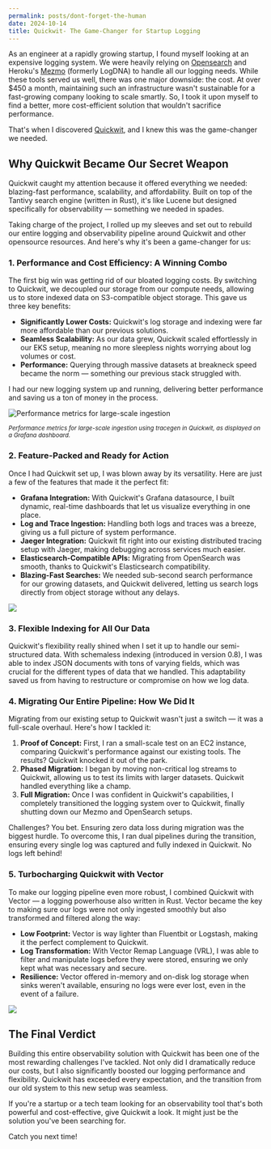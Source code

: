 ```yaml
---
permalink: posts/dont-forget-the-human
date: 2024-10-14
title: Quickwit- The Game-Changer for Startup Logging
---
```

As an engineer at a rapidly growing startup, I found myself looking at an expensive logging system. We were heavily relying on [Opensearch](https://aws.amazon.com/opensearch-service/) and Heroku's [Mezmo](https://www.mezmo.com/) (formerly LogDNA) to handle all our logging needs. While these tools served us well, there was one major downside: the cost. At over $450 a month, maintaining such an infrastructure wasn't sustainable for a fast-growing company looking to scale smartly. So, I took it upon myself to find a better, more cost-efficient solution that wouldn't sacrifice performance.

That's when I discovered [Quickwit](https://quickwit.io/), and I knew this was the game-changer we needed.

## Why Quickwit Became Our Secret Weapon

Quickwit caught my attention because it offered everything we needed: blazing-fast performance, scalability, and affordability. Built on top of the Tantivy search engine (written in Rust), it's like Lucene but designed specifically for observability — something we needed in spades.

Taking charge of the project, I rolled up my sleeves and set out to rebuild our entire logging and observability pipeline around Quickwit and other opensource resources. And here's why it's been a game-changer for us:

### 1. Performance and Cost Efficiency: A Winning Combo

The first big win was getting rid of our bloated logging costs. By switching to Quickwit, we decoupled our storage from our compute needs, allowing us to store indexed data on S3-compatible object storage. This gave us three key benefits:

- **Significantly Lower Costs:** Quickwit's log storage and indexing were far more affordable than our previous solutions.
- **Seamless Scalability:** As our data grew, Quickwit scaled effortlessly in our EKS setup, meaning no more sleepless nights worrying about log volumes or cost.
- **Performance:** Querying through massive datasets at breakneck speed became the norm — something our previous stack struggled with.

I had our new logging system up and running, delivering better performance and saving us a ton of money in the process.

<div style={{ textAlign: "center", marginBottom: "1em" }}>
  <img src="/assets/quickwit/prom-metrics-for-qw.webp" alt="Performance metrics for large-scale ingestion" style={{ maxWidth: "100%" }} />
  <p style={{ fontStyle: "italic !important", fontSize: "smaller", color: "#666", marginTop: "0.5em" }}>
    <em><small>Performance metrics for large-scale ingestion using tracegen in Quickwit, as displayed on a Grafana dashboard.</small></em>
  </p>
</div>


### 2. Feature-Packed and Ready for Action

Once I had Quickwit set up, I was blown away by its versatility. Here are just a few of the features that made it the perfect fit:

- **Grafana Integration:** With Quickwit's Grafana datasource, I built dynamic, real-time dashboards that let us visualize everything in one place.
- **Log and Trace Ingestion:** Handling both logs and traces was a breeze, giving us a full picture of system performance.
- **Jaeger Integration:** Quickwit fit right into our existing distributed tracing setup with Jaeger, making debugging across services much easier.
- **Elasticsearch-Compatible APIs:** Migrating from OpenSearch was smooth, thanks to Quickwit's Elasticsearch compatibility.
- **Blazing-Fast Searches:** We needed sub-second search performance for our growing datasets, and Quickwit delivered, letting us search logs directly from object storage without any delays.

![](assets/quickwit/quickwit-enhancements.png)

### 3. Flexible Indexing for All Our Data

Quickwit's flexibility really shined when I set it up to handle our semi-structured data. With schemaless indexing (introduced in version 0.8), I was able to index JSON documents with tons of varying fields, which was crucial for the different types of data that we handled. This adaptability saved us from having to restructure or compromise on how we log data.

### 4. Migrating Our Entire Pipeline: How We Did It

Migrating from our existing setup to Quickwit wasn't just a switch — it was a full-scale overhaul. Here's how I tackled it:

1. **Proof of Concept:** First, I ran a small-scale test on an EC2 instance, comparing Quickwit's performance against our existing tools. The results? Quickwit knocked it out of the park.
2. **Phased Migration:** I began by moving non-critical log streams to Quickwit, allowing us to test its limits with larger datasets. Quickwit handled everything like a champ.
3. **Full Migration:** Once I was confident in Quickwit's capabilities, I completely transitioned the logging system over to Quickwit, finally shutting down our Mezmo and OpenSearch setups.

Challenges? You bet. Ensuring zero data loss during migration was the biggest hurdle. To overcome this, I ran dual pipelines during the transition, ensuring every single log was captured and fully indexed in Quickwit. No logs left behind!

### 5. Turbocharging Quickwit with Vector

To make our logging pipeline even more robust, I combined Quickwit with Vector — a logging powerhouse also written in Rust. Vector became the key to making sure our logs were not only ingested smoothly but also transformed and filtered along the way:

- **Low Footprint:** Vector is way lighter than Fluentbit or Logstash, making it the perfect complement to Quickwit.
- **Log Transformation:** With Vector Remap Language (VRL), I was able to filter and manipulate logs before they were stored, ensuring we only kept what was necessary and secure.
- **Resilience:** Vector offered in-memory and on-disk log storage when sinks weren't available, ensuring no logs were ever lost, even in the event of a failure.

![](assets/quickwit/vector-add-ons.webp)

## The Final Verdict

Building this entire observability solution with Quickwit has been one of the most rewarding challenges I've tackled. Not only did I dramatically reduce our costs, but I also significantly boosted our logging performance and flexibility. Quickwit has exceeded every expectation, and the transition from our old system to this new setup was seamless.

If you're a startup or a tech team looking for an observability tool that's both powerful and cost-effective, give Quickwit a look. It might just be the solution you've been searching for.

Catch you next time!
